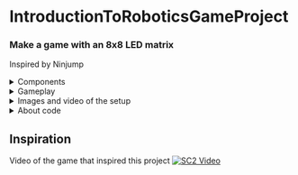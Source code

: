 # IntroductionToRoboticsGameProject

### Make a game with an 8x8 LED matrix

Inspired by Ninjump


<details>
<summary>Components</summary>
LED matrix

LCD display

Piezo buzzer

Joystick

Button

MAX7219 display driver

Arduino Uno

</details>

</details>
<details>
<summary>Gameplay</summary>

You are a dot

You are trying to stay alive as much as possible by avoiding obstacles that come from the top

you can:
- Move to the left side of the line
- Move to the right side of the line
- Jump between lines

</details>

<details>
<summary>Images and video of the setup</summary>

![Image of lcd](images/DSC_0588.JPG)
![Image of display](images/DSC_0586.JPG)
![Image of controls](images/DSC_0585.JPG)

Video
[![SC2 Video](https://i.ytimg.com/vi/b7u-0B6ePrE/maxresdefault.jpg)](https://youtu.be/b7u-0B6ePrE)
Gameplay video
[![SC2 Video](https://i.ytimg.com/vi/wsNuujDekLU/maxresdefault.jpg)](https://youtu.be/wsNuujDekLU)

</details>

<details>
<summary>About code</summary>

## The code has 5 main functions
- processButton();
- processJoystickInput(joystickPos);
- handleScore();
- handleLcd();
- handleLed();

The first 2 handle moving events generated by the user

handleScore(); score exits if the user cannot play,
otherwise it checks for collision, increases the score, and updates the map 

handleLcd(); updates the display based on values modified by the first 2 functions

handleLed(); refreshes the display

## Important variables

int scrollPosition = 0;
- For when the menu is larger then 2 lines
- It holds the current top line

int cursorPosition = 1;
- For when the menu allows to select items to indicate the current item

volatile int gameState = menuState;
- The state in which the game is at the time

## Other important stuff
LcdManager class which holds methods to display all menus

LedMap class which holds all functionality for the game map
(It can be observed that this was the last part added to the code)

### Conclusion
The code got better as i wrote it, but I will not go back to rewrite the other parts

</details>

## Inspiration
Video of the game that inspired this project
[![SC2 Video](https://i.ytimg.com/vi/WZRC0naV2Kc/maxresdefault.jpg)](https://youtu.be/WZRC0naV2Kc)
